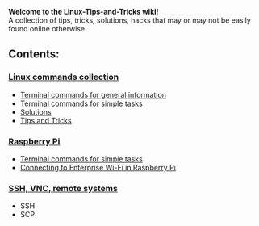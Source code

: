 **Welcome to the Linux-Tips-and-Tricks wiki!**  
A collection of tips, tricks, solutions, hacks that may or may not be easily found online otherwise.

## Contents:
### [Linux commands collection](https://github.com/nithishkgnani/Linux-Tips-and-Tricks/wiki/linux-commands-collection#)
* [Terminal commands for general information](https://github.com/nithishkgnani/Linux-Tips-and-Tricks/wiki/linux-commands-collection#terminal-commands-for-general-information)
* [Terminal commands for simple tasks](https://github.com/nithishkgnani/Linux-Tips-and-Tricks/wiki/linux-commands-collection#terminal-commands-for-simple-tasks)
* [Solutions](https://github.com/nithishkgnani/Linux-Tips-and-Tricks/wiki/linux-commands-collection#solutions)
* [Tips and Tricks](https://github.com/nithishkgnani/Linux-Tips-and-Tricks/wiki/linux-commands-collection#Tips-and-Tricks)

### [Raspberry Pi](https://github.com/nithishkgnani/Linux-Tips-and-Tricks/wiki/raspberry-pi)
* [Terminal commands for simple tasks](https://github.com/nithishkgnani/Linux-Tips-and-Tricks/wiki/raspberry-pi#terminal-commands-for-simple-tasks)
* [Connecting to Enterprise Wi-Fi in Raspberry Pi](https://github.com/nithishkgnani/Linux-Tips-and-Tricks/wiki/raspberry-pi#connecting-to-enterprise-wi-fi-in-raspberry-pi)

### [SSH, VNC, remote systems](https://github.com/nithishkgnani/Linux-Tips-and-Tricks/wiki/SSH_VNC_Remote-Systems)
* SSH
* SCP